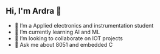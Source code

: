 ## Hi, I'm Ardra 👋


- 🔭 I’m a Applied electronics and instrumentation student 
- 🌱 I’m currently learning AI and ML
- 👯 I’m looking to collaborate on IOT projects
- 💬 Ask me about 8051 and embedded C
  

